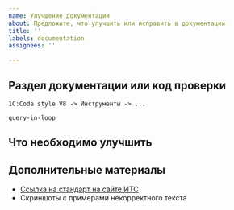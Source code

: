 ```yaml
---
name: Улучшение документации
about: Предложите, что улучшить или исправить в документации
title: ''
labels: documentation
assignees: ''

---
```


## Раздел документации или код проверки

<!-- Путь к разделу документации: -->

`1C:Code style V8 -> Инструменты -> ...`

<!-- Или код проверки, описание которой нуждается в доработке -->

`query-in-loop`


## Что необходимо улучшить

<!-- Кратко опишите, что нужно улучшить, исправить. -->


## Дополнительные материалы

- [Ссылка на стандарт на сайте ИТС](https://its.1c.ru/...)
- Скриншоты с примерами некорректного текста
